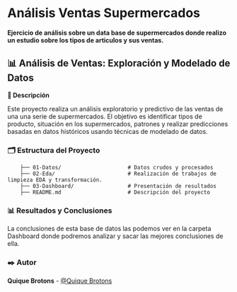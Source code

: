 # **Análisis Ventas Supermercados**

**Ejercicio de análisis sobre un data base de supermercados donde realizo un estudio sobre los tipos de articulos y sus ventas.**


        
## **📊 Análisis de Ventas: Exploración y Modelado de Datos**

**📖 Descripción**
        
Este proyecto realiza un análisis exploratorio y predictivo de las ventas de una una serie de supermercados. El objetivo es identificar tipos de producto, situación en los supermercados, patrones y realizar predicciones basadas en datos históricos usando técnicas de modelado de datos.
 
###  **🗂️ Estructura del Proyecto**

        ├── 01-Datos/                     # Datos crudos y procesados
        ├── 02-Eda/                       # Realización de trabajos de limpieza EDA y transformación.
        ├── 03-Dashboard/                 # Presentación de resultados
        ├── README.md                     # Descripción del proyecto





### **📊 Resultados y Conclusiones**

La conclusiones de esta base de datos las podemos ver en la carpeta Dashboard donde podremos analizar y sacar las mejores conclusiones de ella.


### **✒️ Autor**

**Quique Brotons** - [@Quique Brotons](https://github.com/quiquebrotons)